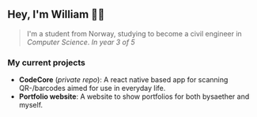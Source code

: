 ## Hey, I'm William 👋🏼

> I'm a student from Norway, studying to become a civil engineer in *Computer Science*.
> *In year 3 of 5*

### My current projects
- **CodeCore** (*private repo*): A react native based app for scanning QR-/barcodes aimed for use in everyday life.
- **Portfolio website**: A website to show portfolios for both bysaether and myself.

<!-- 
---

[![GitHub Streak](https://github-readme-streak-stats.herokuapp.com?user=williamsaether&theme=dark&ring=fb4362&file=fb4362&currStreakNum=fb4362&currStreakLabel=fb4362&hide_border=true)](https://git.io/streak-stats)
[![Your GitHub stats](https://github-readme-stats.vercel.app/api?username=williamsaether&hide_border=true&show_icons=true&bg_color=151515&title_color=fb4362&icon_color=fb4362&text_bold=false&text_color=9e9e9e) --> 
